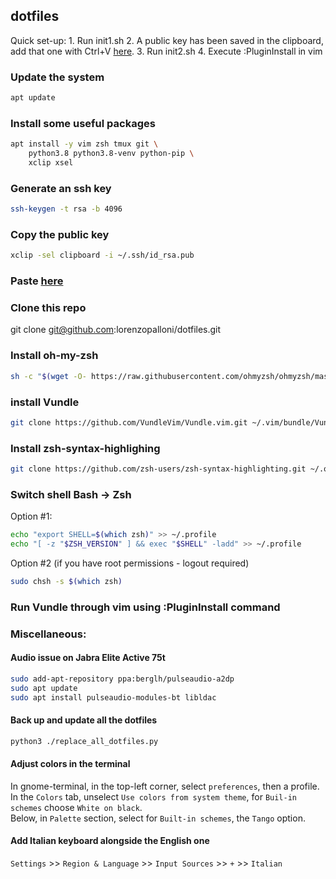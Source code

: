 ## dotfiles

Quick set-up:
    1. Run init1.sh
    2. A public key has been saved in the clipboard, add that one with Ctrl+V [here](https://github.com/settings/keys).
    3. Run init2.sh
    4. Execute :PluginInstall in vim

### Update the system
```sh
apt update
```

### Install some useful packages
```sh
apt install -y vim zsh tmux git \
    python3.8 python3.8-venv python-pip \
    xclip xsel
```

### Generate an ssh key
```sh
ssh-keygen -t rsa -b 4096
```

### Copy the public key
```sh
xclip -sel clipboard -i ~/.ssh/id_rsa.pub
```

### Paste [here](https://github.com/settings/keys)

### Clone this repo
git clone git@github.com:lorenzopalloni/dotfiles.git

### Install oh-my-zsh
```sh
sh -c "$(wget -O- https://raw.githubusercontent.com/ohmyzsh/ohmyzsh/master/tools/install.sh)"
```

### install Vundle
```sh
git clone https://github.com/VundleVim/Vundle.vim.git ~/.vim/bundle/Vundle.vim
```

### Install zsh-syntax-highlighing
```sh
git clone https://github.com/zsh-users/zsh-syntax-highlighting.git ~/.oh-my-zsh/custom/plugins/zsh-syntax-highlighting
```

### Switch shell Bash -> Zsh

Option #1:
```sh
echo "export SHELL=$(which zsh)" >> ~/.profile
echo "[ -z "$ZSH_VERSION" ] && exec "$SHELL" -ladd" >> ~/.profile
```

Option #2 (if you have root permissions - logout required)
```sh
sudo chsh -s $(which zsh)
```

### Run Vundle through vim using :PluginInstall command

### Miscellaneous:

#### Audio issue on Jabra Elite Active 75t
```sh
sudo add-apt-repository ppa:berglh/pulseaudio-a2dp
sudo apt update
sudo apt install pulseaudio-modules-bt libldac
```

#### Back up and update all the dotfiles
```sh
python3 ./replace_all_dotfiles.py
```

#### Adjust colors in the terminal
In gnome-terminal, in the top-left corner, select `preferences`, then a profile.  
In the `Colors` tab, unselect `Use colors from system theme`, for `Buil-in schemes` choose `White on black`.  
Below, in `Palette` section, select for `Built-in schemes`, the `Tango` option.  

#### Add Italian keyboard alongside the English one
`Settings` >> `Region & Language` >> `Input Sources` >> `+` >> `Italian`

